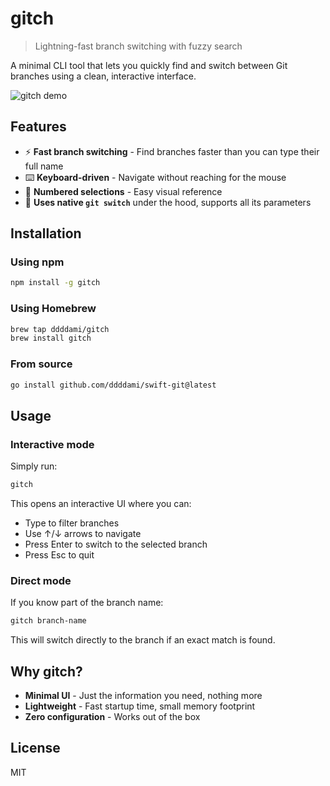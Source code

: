# gitch

> Lightning-fast branch switching with fuzzy search

A minimal CLI tool that lets you quickly find and switch between Git branches using a clean, interactive interface.

![gitch demo](https://github.com/ddddami/gitch/raw/main/demo.gif)

## Features

- ⚡ **Fast branch switching** - Find branches faster than you can type their full name
- ⌨️ **Keyboard-driven** - Navigate without reaching for the mouse
- 🔢 **Numbered selections** - Easy visual reference
- 🔖 **Uses native `git switch`** under the hood, supports all its parameters

## Installation

### Using npm

```bash
npm install -g gitch
```

### Using Homebrew

```bash
brew tap ddddami/gitch
brew install gitch
```

### From source

```bash
go install github.com/ddddami/swift-git@latest
```

## Usage

### Interactive mode
Simply run:

```bash
gitch
```

This opens an interactive UI where you can:
- Type to filter branches
- Use ↑/↓ arrows to navigate
- Press Enter to switch to the selected branch
- Press Esc to quit

### Direct mode
If you know part of the branch name:

```bash
gitch branch-name
```

This will switch directly to the branch if an exact match is found.

## Why gitch?

- **Minimal UI** - Just the information you need, nothing more
- **Lightweight** - Fast startup time, small memory footprint
- **Zero configuration** - Works out of the box

## License

MIT

